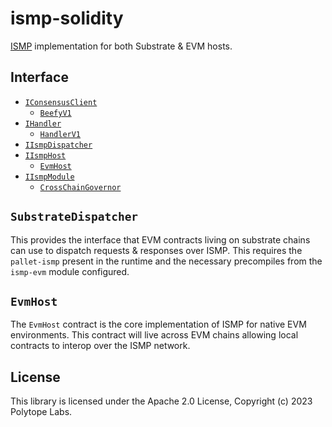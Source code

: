 # ismp-solidity

[ISMP](https://github.com/polytope-labs/ismp) implementation for both Substrate & EVM hosts.

## Interface

 - [`IConsensusClient`](./src/interfaces/IConsensusClient.sol)
   - [`BeefyV1`](./src/beefy/BeefyV1.sol)
 - [`IHandler`](./src/interfaces/IHandler.sol)
   - [`HandlerV1`](./src/HandlerV1.sol)
 - [`IIsmpDispatcher`](./src/interfaces/IIsmpDispatcher.sol)
 - [`IIsmpHost`](./src/interfaces/IIsmpHost.sol)
   - [`EvmHost`](./src/EvmHost.sol)
 - [`IIsmpModule`](./src/interfaces/IIsmpModule.sol)
   - [`CrossChainGovernor`](./src/modules/CrossChainGovernor.sol)

## `SubstrateDispatcher`

This provides the interface that EVM contracts living on substrate chains can use to dispatch requests & responses over ISMP. This requires the `pallet-ismp` present in the runtime and the necessary precompiles from the `ismp-evm` module configured.

## `EvmHost`

The `EvmHost` contract is the core implementation of ISMP for native EVM environments. This contract will live across EVM chains allowing local contracts to interop over the ISMP network.

## License

This library is licensed under the Apache 2.0 License, Copyright (c) 2023 Polytope Labs.
